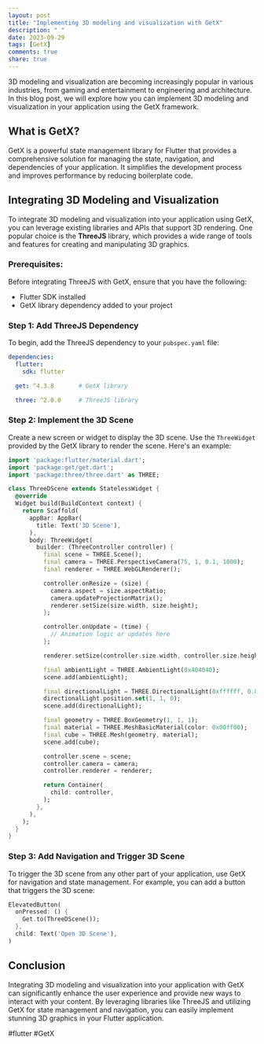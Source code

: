 ```yaml
---
layout: post
title: "Implementing 3D modeling and visualization with GetX"
description: " "
date: 2023-09-29
tags: [GetX]
comments: true
share: true
---
```


3D modeling and visualization are becoming increasingly popular in various industries, from gaming and entertainment to engineering and architecture. In this blog post, we will explore how you can implement 3D modeling and visualization in your application using the GetX framework.

## What is GetX?

GetX is a powerful state management library for Flutter that provides a comprehensive solution for managing the state, navigation, and dependencies of your application. It simplifies the development process and improves performance by reducing boilerplate code.

## Integrating 3D Modeling and Visualization

To integrate 3D modeling and visualization into your application using GetX, you can leverage existing libraries and APIs that support 3D rendering. One popular choice is the **ThreeJS** library, which provides a wide range of tools and features for creating and manipulating 3D graphics.

### Prerequisites:

Before integrating ThreeJS with GetX, ensure that you have the following:

- Flutter SDK installed
- GetX library dependency added to your project

### Step 1: Add ThreeJS Dependency

To begin, add the ThreeJS dependency to your `pubspec.yaml` file:

```yaml
dependencies:
  flutter:
    sdk: flutter

  get: ^4.3.8       # GetX library

  three: ^2.0.0     # ThreeJS library
```

### Step 2: Implement the 3D Scene

Create a new screen or widget to display the 3D scene. Use the `ThreeWidget` provided by the GetX library to render the scene. Here's an example:

```dart
import 'package:flutter/material.dart';
import 'package:get/get.dart';
import 'package:three/three.dart' as THREE;

class ThreeDScene extends StatelessWidget {
  @override
  Widget build(BuildContext context) {
    return Scaffold(
      appBar: AppBar(
        title: Text('3D Scene'),
      ),
      body: ThreeWidget(
        builder: (ThreeController controller) {
          final scene = THREE.Scene();
          final camera = THREE.PerspectiveCamera(75, 1, 0.1, 1000);
          final renderer = THREE.WebGLRenderer();

          controller.onResize = (size) {
            camera.aspect = size.aspectRatio;
            camera.updateProjectionMatrix();
            renderer.setSize(size.width, size.height);
          };

          controller.onUpdate = (time) {
            // Animation logic or updates here
          };

          renderer.setSize(controller.size.width, controller.size.height);

          final ambientLight = THREE.AmbientLight(0x404040);
          scene.add(ambientLight);

          final directionalLight = THREE.DirectionalLight(0xffffff, 0.8);
          directionalLight.position.set(1, 1, 0);
          scene.add(directionalLight);

          final geometry = THREE.BoxGeometry(1, 1, 1);
          final material = THREE.MeshBasicMaterial(color: 0x00ff00);
          final cube = THREE.Mesh(geometry, material);
          scene.add(cube);

          controller.scene = scene;
          controller.camera = camera;
          controller.renderer = renderer;

          return Container(
            child: controller,
          );
        },
      ),
    );
  }
}
```

### Step 3: Add Navigation and Trigger 3D Scene

To trigger the 3D scene from any other part of your application, use GetX for navigation and state management. For example, you can add a button that triggers the 3D scene:

```dart
ElevatedButton(
  onPressed: () {
    Get.to(ThreeDScene());
  },
  child: Text('Open 3D Scene'),
)
```

## Conclusion

Integrating 3D modeling and visualization into your application with GetX can significantly enhance the user experience and provide new ways to interact with your content. By leveraging libraries like ThreeJS and utilizing GetX for state management and navigation, you can easily implement stunning 3D graphics in your Flutter application.

#flutter #GetX
